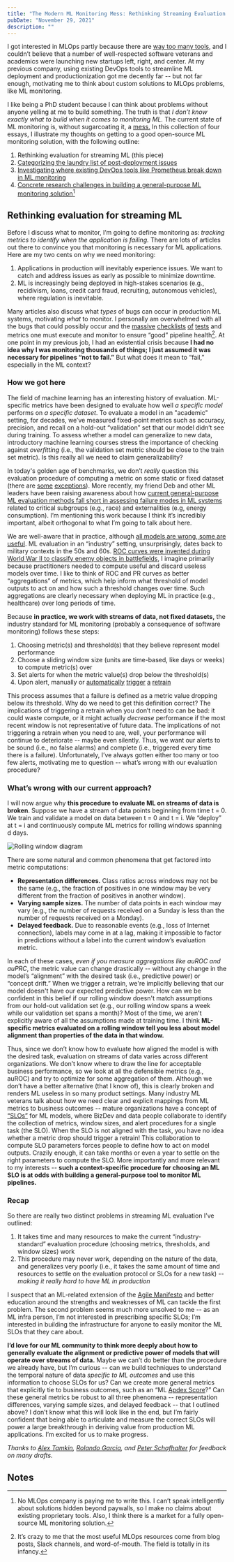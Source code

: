 ```yaml
---
title: "The Modern ML Monitoring Mess: Rethinking Streaming Evaluation (1/4)"
pubDate: "November 29, 2021"
description: ""
---
```


I got interested in MLOps partly because there are [way too many tools](https://huyenchip.com/2020/12/30/mlops-v2.html), and I couldn’t believe that a number of well-respected software veterans and academics were launching new startups left, right, and center. At my previous company, using existing DevOps tools to streamline ML deployment and productionization got me decently far -- but not far enough, motivating me to think about custom solutions to MLOps problems, like ML monitoring.

I like being a PhD student because I can think about problems without anyone yelling at me to build something. The truth is that _I don’t know exactly what to build when it comes to monitoring ML._ The current state of ML monitoring is, without sugarcoating it, a [mess.](https://www.google.com/search?q=ml+monitoring+is+hard&oq=ml+monitoring+is+hard) In this collection of four essays, I illustrate my thoughts on getting to a good open-source ML monitoring solution, with the following outline:

1. Rethinking evaluation for streaming ML (this piece)
2. [Categorizing the laundry list of post-deployment issues](/blog/rethinking-ml-monitoring-2/)
3. [Investigating where existing DevOps tools like Prometheus break down in ML monitoring](/blog/rethinking-ml-monitoring-3/)
4. [Concrete research challenges in building a general-purpose ML monitoring solution](/blog/rethinking-ml-monitoring-4/)[^1]

## Rethinking evaluation for streaming ML

Before I discuss what to monitor, I’m going to define monitoring as: _tracking metrics to identify when the application is failing._ There are lots of articles out there to convince you that monitoring is necessary for ML applications. Here are my two cents on why we need monitoring:

1. Applications in production will inevitably experience issues. We want to catch and address issues as early as possible to minimize downtime.
2. ML is increasingly being deployed in high-stakes scenarios (e.g., recidivism, loans, credit card fraud, recruiting, autonomous vehicles), where regulation is inevitable.

Many articles also discuss what _types_ of bugs can occur in production ML systems, motivating _what_ to monitor. I personally am overwhelmed with all the bugs that could possibly occur and the [massive](https://twolodzko.github.io/ml-checklist.html) [checklists](https://www.kdnuggets.com/2021/03/machine-learning-model-monitoring-checklist.html) [of](https://deepchecks.com/ml-model-monitoring-checklist-things-you-should-look-out-for/) [tests](https://christophergs.com/machine%20learning/2020/03/14/how-to-monitor-machine-learning-models/) and metrics one must execute and monitor to ensure “good” pipeline health[^2]. At one point in my previous job, I had an existential crisis because **I had no idea why I was monitoring thousands of things; I just assumed it was necessary for pipelines “not to fail.”** But what does it mean to “fail,” especially in the ML context?

### How we got here

The field of machine learning has an interesting history of evaluation. ML-specific metrics have been designed to evaluate how well _a specific model_ performs on _a specific dataset_. To evaluate a model in an "academic" setting, for decades, we’ve measured fixed-point metrics such as accuracy, precision, and recall on a hold-out “validation” set that our model didn’t see during training. To assess whether a model can generalize to new data, introductory machine learning courses stress the importance of checking against _overfitting_ (i.e., the validation set metric should be close to the train set metric). Is this really all we need to claim generalizability?

In today's golden age of benchmarks, we don’t _really_ question this evaluation procedure of computing a metric on some static or fixed dataset (there are [some](http://proceedings.mlr.press/v97/recht19a/recht19a.pdf) [exceptions](https://arxiv.org/abs/2104.14337)). More recently, my friend Deb and other ML leaders have been raising awareness about how [current general-purpose ML evaluation methods fall short in assessing failure modes in ML systems](https://openreview.net/pdf?id=j6NxpQbREA1) related to critical subgroups (e.g., race) and externalities (e.g, energy consumption). I’m mentioning this work because I think it’s incredibly important, albeit orthogonal to what I’m going to talk about here.

We are well-aware that in practice, although [all models are wrong, some are useful](https://www.argmin.net/2021/09/21/models-are-wrong/). ML evaluation in an “industry” setting, unsurprisingly, dates back to military contexts in the 50s and 60s. [ROC curves were invented during World War II to classify enemy objects in battlefields](https://en.wikipedia.org/wiki/Receiver_operating_characteristic), I imagine primarily because practitioners needed to compute useful and discard useless models over time. I like to think of ROC and PR curves as better “aggregations” of metrics, which help inform what threshold of model outputs to act on and how such a threshold changes over time. Such aggregations are clearly necessary when deploying ML in practice (e.g., healthcare) over long periods of time.

Because **in practice, we work with streams of data, not fixed datasets,** the industry standard for ML monitoring (probably a consequence of software monitoring) follows these steps:

1. Choosing metric(s) and threshold(s) that they believe represent model performance
2. Choose a sliding window size (units are time-based, like days or weeks) to compute metric(s) over
3. Set alerts for when the metric value(s) drop below the threshold(s)
4. Upon alert, manually or [automatically](https://neptune.ai/blog/retraining-model-during-deployment-continuous-training-continuous-testing) [trigger](https://www.phdata.io/blog/when-to-retrain-machine-learning-models/) [a](https://evidentlyai.com/blog/retrain-or-not-retrain) [retrain](https://mlinproduction.com/model-retraining/)

This process assumes that a failure is defined as a metric value dropping below its threshold. Why do we need to get this definition correct? The implications of triggering a retrain when you don’t need to can be bad: it could waste compute, or it might actually _decrease_ performance if the most recent window is not representative of future data. The implications of not triggering a retrain when you need to are, well, your performance will continue to deteriorate -- maybe even silently. Thus, we want our alerts to be sound (i.e., no false alarms) and complete (i.e., triggered every time there is a failure). Unfortunately, I’ve always gotten either too many or too few alerts, motivating me to question -- what’s wrong with our evaluation procedure?

### What’s wrong with our current approach?

I will now argue why **this procedure to evaluate ML on streams of data is broken**. Suppose we have a stream of data points beginning from time t = 0. We train and validate a model on data between t = 0 and t = i. We “deploy” at t = i and continuously compute ML metrics for rolling windows spanning d days.

![Rolling window diagram](/blogimages/monitoring1diagram.png)

There are some natural and common phenomena that get factored into metric computations:

- **Representation differences.** Class ratios across windows may not be the same (e.g., the fraction of positives in one window may be very different from the fraction of positives in another window).
- **Varying sample sizes.** The number of data points in each window may vary (e.g., the number of requests received on a Sunday is less than the number of requests received on a Monday).
- **Delayed feedback.** Due to reasonable events (e.g., loss of Internet connection), labels may come in at a lag, making it impossible to factor in predictions without a label into the current window’s evaluation metric.

In each of these cases, _even if you measure aggregations like auROC and auPRC_, the metric value can change drastically -- without any change in the model’s “alignment” with the desired task (i.e., predictive power) or “concept drift.” When we trigger a retrain, we're implicitly believing that our model doesn't have our expected predictive power. How can we be confident in this belief if our rolling window doesn't match assumptions from our hold-out validation set (e.g., our rolling window spans a week while our validation set spans a month)? Most of the time, we aren't explicitly aware of all the assumptions made at training time. I think **ML-specific metrics evaluated on a rolling window tell you less about model alignment than properties of the data in that window.**

Thus, since we don’t know how to evaluate how aligned the model is with the desired task, evaluation on streams of data varies across different organizations. We don’t know where to draw the line for acceptable business performance, so we look at all the defensible metrics (e.g., auROC) and try to optimize for some aggregation of them. Although we don’t have a better alternative (that I know of), this is clearly broken and renders ML useless in so many product settings. Many industry ML veterans talk about how we need clear and explicit mappings from ML metrics to business outcomes -- mature organizations have a concept of [“SLOs”](https://www.atlassian.com/incident-management/kpis/sla-vs-slo-vs-sli) for ML models, where BizDev and data people collaborate to identify the collection of metrics, window sizes, and alert procedures for a single task (the SLO). When the SLO is not aligned with the task, you have no idea whether a metric drop should trigger a retrain! This collaboration to compute SLO parameters forces people to define how to act on model outputs. Crazily enough, it can take months or even a year to settle on the right parameters to compute the SLO. More importantly and more relevant to my interests -- **such a context-specific procedure for choosing an ML SLO is at odds with building a general-purpose tool to monitor ML pipelines.**

### Recap

So there are really two distinct problems in streaming ML evaluation I’ve outlined:

1. It takes time and many resources to make the current “industry-standard” evaluation procedure (choosing metrics, thresholds, and window sizes) work
2. This procedure may never work, depending on the nature of the data, and generalizes very poorly (i.e., it takes the same amount of time and resources to settle on the evaluation protocol or SLOs for a new task) -- _making it really hard to have ML in production_

I suspect that an ML-related extension of the [Agile Manifesto](https://agilemanifesto.org/) and better education around the strengths and weaknesses of ML can tackle the first problem. The second problem seems much more unsolved to me -- as an ML infra person, I’m not interested in prescribing specific SLOs; I’m interested in building the infrastructure for anyone to easily monitor the ML SLOs that they care about.

**I’d love for our ML community to think more deeply about how to generally evaluate the alignment or predictive power of models that will operate over streams of data.** Maybe we can’t do better than the procedure we already have, but I’m curious -- can we build techniques to understand the temporal nature of data _specific to ML outcomes_ and use this information to choose SLOs for us? Can we create more general metrics that explicitly tie to business outcomes, such as an “ML [Apdex Score](https://success.outsystems.com/Documentation/11/Managing_the_Applications_Lifecycle/Monitor_and_Troubleshoot/The_APDEX_Performance_Score)?” Can these general metrics be robust to all three phenomena -- representation differences, varying sample sizes, and delayed feedback -- that I outlined above? I don’t know what this will look like in the end, but I’m fairly confident that being able to articulate and measure the correct SLOs will power a large breakthrough in deriving value from production ML applications. I’m excited for us to make progress.

_Thanks to [Alex Tamkin](https://twitter.com/AlexTamkin), [Rolando Garcia](https://twitter.com/rogarcia_sanz), and [Peter Schafhalter](https://twitter.com/pschafhalter) for feedback on many drafts._

<!-- Footnotes themselves at the bottom. -->

## Notes

[^1]: No MLOps company is paying me to write this. I can’t speak intelligently about solutions hidden beyond paywalls, so I make no claims about existing proprietary tools. Also, I think there is a market for a fully open-source ML monitoring solution.
[^2]: It’s crazy to me that the most useful MLOps resources come from blog posts, Slack channels, and word-of-mouth. The field is totally in its infancy.
